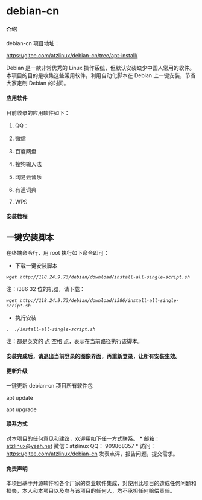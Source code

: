 # debian-cn

#### 介绍
debian-cn 项目地址：

https://gitee.com/atzlinux/debian-cn/tree/apt-install/

Debian 是一款非常优秀的 Linux 操作系统，但默认安装缺少中国人常用的软件。
本项目的目的是收集这些常用软件，利用自动化脚本在 Debian 上一键安装，节省大家定制 Debian 的时间。

#### 应用软件

目前收录的应用软件如下：

1) QQ：

2) 微信

3) 百度网盘

4) 搜狗输入法

5) 网易云音乐

6) 有道词典

7) WPS

#### 安装教程

## 一键安装脚本
在终端命令行，用 root 执行如下命令即可：

* 下载一键安装脚本

*`
wget http://118.24.9.73/debian/download/install-all-single-script.sh
`*

注：i386 32 位的机器，请下载：

*`
wget http://118.24.9.73/debian/download/i386/install-all-single-script.sh
`*

* 执行安装

*`
.  ./install-all-single-script.sh
`*

注：都是英文的 点 空格 点，表示在当前路径执行该脚本。

#### 安装完成后，请退出当前登录的图像界面，再重新登录，让所有安装生效。

#### 更新升级

一键更新 debian-cn 项目所有软件包

apt update

apt upgrade

#### 联系方式

对本项目的任何意见和建议，欢迎用如下任一方式联系。
*
邮箱：atzlinux@yeah.net
微信：atzlinux
QQ：  909868357
*
访问：https://gitee.com/atzlinux/debian-cn  发表点评，报告问题，提交需求。

#### 免责声明
本项目基于开源软件和各个厂家的商业软件集成，对使用此项目的造成任何问题和损失，本人和本项目以及参与该项目的任何人，均不承担任何赔偿责任。

